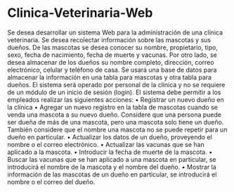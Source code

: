 # Clinica-Veterinaria-Web
Se desea desarrollar un sistema Web para la administración de una clínica veterinaria. Se desea
recolectar información sobre las mascotas y sus dueños. De las mascotas se desea conocer su
nombre, propietario, tipo, sexo, fecha de nacimiento, fecha de muerte y vacunas. Por otro lado, se
desea almacenar de los dueños su nombre completo, dirección, correo electrónico, celular y
teléfono de casa. Se usará una base de datos para almacenar la información en una tabla para
mascotas y otra tabla para dueños.
El sistema será operado por personal de la clínica y no se requiere de un módulo de un inicio de
sesión (login). El sistema debe permitir a los empleados realizar las siguientes acciones:
• Registrar un nuevo dueño en la clínica
• Agregar un nuevo registro en la tabla de mascotas cuando se venda una mascota a su
nuevo dueño. Considere que una persona puede ser dueña de más de una mascota, pero
una mascota solo tiene un dueño. También considere que el nombre una mascota no se
puede repetir para un dueño en particular.
• Actualizar los datos de un dueño, proveyendo el nombre o el correo electrónico.
• Actualizar las vacunas que se han aplicado a la mascota.
• Introducir la fecha de muerte de la mascota.
• Buscar las vacunas que se han aplicado a una mascota en particular, se introducirá el
nombre de la mascota y el nombre del dueño.
• Mostrar la información de las mascotas de un dueño en particular, se introducirá el
nombre o el correo del dueño.
